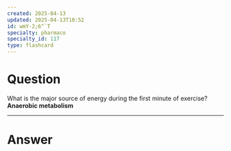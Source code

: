 ```yaml
---
created: 2025-04-13
updated: 2025-04-13T10:52
id: wmY-2;6^`T
specialty: pharmaco
specialty_id: 117
type: flashcard
---
```


# Question
What is the major source of energy during the first minute of exercise?    **Anaerobic metabolism**

---

# Answer
